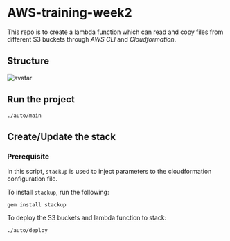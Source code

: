 # AWS-training-week2
This repo is to create a lambda function which can read and copy files from different S3 buckets through *AWS CLI* and *Cloudformation*.

## Structure

![avatar](https://imgur.com/w9W90aR.jpg)

## Run the project
```shell
./auto/main
```

## Create/Update the stack
### Prerequisite
In this script, `stackup` is used to inject parameters to the cloudformation configuration file.

To install `stackup`, run the following:
```shell
gem install stackup
```

To deploy the S3 buckets and lambda function to stack:
```shell
./auto/deploy
```